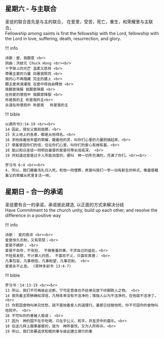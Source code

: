 

## 星期六 - 与主联合

圣徒的联合首先是与主的联合， 在爱里，受苦，死亡，重生，和荣耀里与主联合。
<br>
Fellowship among saints is first the fellowship with the Lord, fellowship with the Lord in love, suffering, death, resurrection, and glory. 

!!! info

    诗歌：愛，我願意 <br>
    詞曲：洪啟元 Chuck Hong <br><br>
    十字架上的光芒 溫柔又慈祥 <br>
    帶著主愛的力量 向著我照亮 <br>
    我的心不再隱藏 完全的擺上 <br>
    願主愛來澆灌我 在愛中得自由釋放 <br>
    我願意降服 我願意降服 <br>
    在祢愛的懷抱中 我願意降服 <br>
    祢是我的主 祢是我的主<br>
    永遠在祢懷抱中 祢是我 　祢是我的主

!!! bible

    以弗所书3:14-19 <br><br>
    14 因此，我在父面前屈膝，<br>
    15 天上地上的各家，都是从他得名。<br>
    16 求他按着他丰盛的荣耀，藉着他的灵，叫你们心里的力量刚强起来，<br>
    17 使基督因你们的信，住在你们心里，叫你们的爱心有根有基，<br>
    18 能以和众圣徒一同明白基督的爱是何等长阔高深， <br>
    19 并知道这爱是过于人所能测度的，便叫　神一切所充满的，充满了你们。<br><br>
   
    罗马书 6:4 <br><br>
    4. 所以，我们藉着洗礼归入死，和他一同埋葬，原是叫我们一举一动有新生的样式，像基督藉着父的荣耀从死里复活一样。

## 星期日 - 合一的承诺

圣徒要有合一的承诺，承诺彼此建造, 以正面的方式来解决分歧
<br>
Have Commitment to the church unity, build up each other, and resolve the difference in a positive way


!!! info

    诗歌： 爱的真谛 <br><br>
    爱是恒久忍耐，又有恩慈；<br>
    爱是不嫉妒； <br>
    爱是不自夸，不张狂， 不做害羞的事，不求自己的益处，<br>
    不轻易发怒，不计算人的恶， 不喜欢不义，只喜欢真理； <br>
    凡事包容，凡事相信，凡事盼望，凡事忍耐。 <br>
    爱是永不止息。 (哥林多前书 13:4-7)


!!! bible

    罗马书：14:13-19 <br><br>
    13 所以，我们不可再彼此论断，宁可定意谁也不给弟兄放下绊脚跌人之物。 <br>
    14 我凭着主耶稣确知深信，凡物本来没有不洁净的；惟独人以为不洁净的，在他就不洁净了。 <br>
    15 你若因食物叫弟兄忧愁，就不是按着爱人的道理行。基督已经替他死，你不可因你的食物叫他败坏。 <br>
    16 不可叫你的善被人毁谤； <br>
    17 因为　神的国不在乎吃喝，只在乎公义、和平，并圣灵中的喜乐。<br>
    18 在这几样上服事基督的，就为　神所喜悦，又为人所称许。<br>
    19 所以，我们务要追求和睦的事与彼此建立德行的事